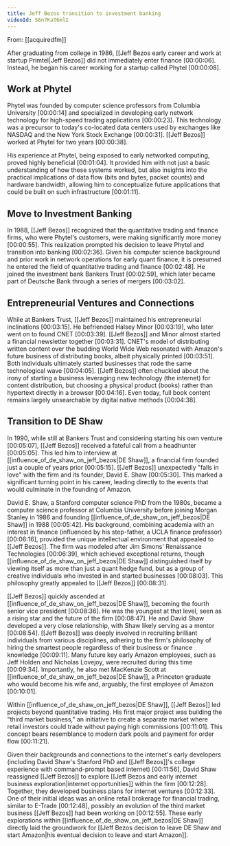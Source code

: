 ```yaml
---
title: Jeff Bezos transition to investment banking
videoId: S6n7KaT6mlI
---
```


From: [[acquiredfm]] <br/> 

After graduating from college in 1986, [[Jeff Bezos early career and work at startup Primtel|Jeff Bezos]] did not immediately enter finance <a class="yt-timestamp" data-t="00:00:06">[00:00:06]</a>. Instead, he began his career working for a startup called Phytel <a class="yt-timestamp" data-t="00:00:08">[00:00:08]</a>.

## Work at Phytel
Phytel was founded by computer science professors from Columbia University <a class="yt-timestamp" data-t="00:00:14">[00:00:14]</a> and specialized in developing early network technology for high-speed trading applications <a class="yt-timestamp" data-t="00:00:23">[00:00:23]</a>. This technology was a precursor to today's co-located data centers used by exchanges like NASDAQ and the New York Stock Exchange <a class="yt-timestamp" data-t="00:00:31">[00:00:31]</a>. [[Jeff Bezos]] worked at Phytel for two years <a class="yt-timestamp" data-t="00:00:38">[00:00:38]</a>.

His experience at Phytel, being exposed to early networked computing, proved highly beneficial <a class="yt-timestamp" data-t="00:01:04">[00:01:04]</a>. It provided him with not just a basic understanding of how these systems worked, but also insights into the practical implications of data flow (bits and bytes, packet counts) and hardware bandwidth, allowing him to conceptualize future applications that could be built on such infrastructure <a class="yt-timestamp" data-t="00:01:11">[00:01:11]</a>.

## Move to Investment Banking
In 1988, [[Jeff Bezos]] recognized that the quantitative trading and finance firms, who were Phytel's customers, were making significantly more money <a class="yt-timestamp" data-t="00:00:55">[00:00:55]</a>. This realization prompted his decision to leave Phytel and transition into banking <a class="yt-timestamp" data-t="00:02:36">[00:02:36]</a>. Given his computer science background and prior work in network operations for early quant finance, it is presumed he entered the field of quantitative trading and finance <a class="yt-timestamp" data-t="00:02:48">[00:02:48]</a>. He joined the investment bank Bankers Trust <a class="yt-timestamp" data-t="00:02:59">[00:02:59]</a>, which later became part of Deutsche Bank through a series of mergers <a class="yt-timestamp" data-t="00:03:02">[00:03:02]</a>.

## Entrepreneurial Ventures and Connections
While at Bankers Trust, [[Jeff Bezos]] maintained his entrepreneurial inclinations <a class="yt-timestamp" data-t="00:03:15">[00:03:15]</a>. He befriended Halsey Minor <a class="yt-timestamp" data-t="00:03:19">[00:03:19]</a>, who later went on to found CNET <a class="yt-timestamp" data-t="00:03:39">[00:03:39]</a>. [[Jeff Bezos]] and Minor almost started a financial newsletter together <a class="yt-timestamp" data-t="00:03:31">[00:03:31]</a>. CNET's model of distributing written content over the budding World Wide Web resonated with Amazon's future business of distributing books, albeit physically printed <a class="yt-timestamp" data-t="00:03:51">[00:03:51]</a>. Both individuals ultimately started businesses that rode the same technological wave <a class="yt-timestamp" data-t="00:04:05">[00:04:05]</a>. [[Jeff Bezos]] often chuckled about the irony of starting a business leveraging new technology (the internet) for content distribution, but choosing a physical product (books) rather than hypertext directly in a browser <a class="yt-timestamp" data-t="00:04:16">[00:04:16]</a>. Even today, full book content remains largely unsearchable by digital native methods <a class="yt-timestamp" data-t="00:04:38">[00:04:38]</a>.

## Transition to DE Shaw
In 1990, while still at Bankers Trust and considering starting his own venture <a class="yt-timestamp" data-t="00:05:07">[00:05:07]</a>, [[Jeff Bezos]] received a fateful call from a headhunter <a class="yt-timestamp" data-t="00:05:05">[00:05:05]</a>. This led him to interview at [[influence_of_de_shaw_on_jeff_bezos|DE Shaw]], a financial firm founded just a couple of years prior <a class="yt-timestamp" data-t="00:05:15">[00:05:15]</a>. [[Jeff Bezos]] unexpectedly "falls in love" with the firm and its founder, David E. Shaw <a class="yt-timestamp" data-t="00:05:30">[00:05:30]</a>. This marked a significant turning point in his career, leading directly to the events that would culminate in the founding of Amazon.

David E. Shaw, a Stanford computer science PhD from the 1980s, became a computer science professor at Columbia University before joining Morgan Stanley in 1986 and founding [[influence_of_de_shaw_on_jeff_bezos|DE Shaw]] in 1988 <a class="yt-timestamp" data-t="00:05:42">[00:05:42]</a>. His background, combining academia with an interest in finance (influenced by his step-father, a UCLA finance professor) <a class="yt-timestamp" data-t="00:06:16">[00:06:16]</a>, provided the unique intellectual environment that appealed to [[Jeff Bezos]]. The firm was modeled after Jim Simons' Renaissance Technologies <a class="yt-timestamp" data-t="00:06:39">[00:06:39]</a>, which achieved exceptional returns, though [[influence_of_de_shaw_on_jeff_bezos|DE Shaw]] distinguished itself by viewing itself as more than just a quant hedge fund, but as a group of creative individuals who invested in and started businesses <a class="yt-timestamp" data-t="00:08:03">[00:08:03]</a>. This philosophy greatly appealed to [[Jeff Bezos]] <a class="yt-timestamp" data-t="00:08:31">[00:08:31]</a>.

[[Jeff Bezos]] quickly ascended at [[influence_of_de_shaw_on_jeff_bezos|DE Shaw]], becoming the fourth senior vice president <a class="yt-timestamp" data-t="00:08:36">[00:08:36]</a>. He was the youngest at that level, seen as a rising star and the future of the firm <a class="yt-timestamp" data-t="00:08:47">[00:08:47]</a>. He and David Shaw developed a very close relationship, with Shaw likely serving as a mentor <a class="yt-timestamp" data-t="00:08:54">[00:08:54]</a>. [[Jeff Bezos]] was deeply involved in recruiting brilliant individuals from various disciplines, adhering to the firm's philosophy of hiring the smartest people regardless of their business or finance knowledge <a class="yt-timestamp" data-t="00:09:11">[00:09:11]</a>. Many future key early Amazon employees, such as Jeff Holden and Nicholas Lovejoy, were recruited during this time <a class="yt-timestamp" data-t="00:09:34">[00:09:34]</a>. Importantly, he also met MacKenzie Scott at [[influence_of_de_shaw_on_jeff_bezos|DE Shaw]], a Princeton graduate who would become his wife and, arguably, the first employee of Amazon <a class="yt-timestamp" data-t="00:10:01">[00:10:01]</a>.

Within [[influence_of_de_shaw_on_jeff_bezos|DE Shaw]], [[Jeff Bezos]] led projects beyond quantitative trading. His first major project was building the "third market business," an initiative to create a separate market where retail investors could trade without paying high commissions <a class="yt-timestamp" data-t="00:11:01">[00:11:01]</a>. This concept bears resemblance to modern dark pools and payment for order flow <a class="yt-timestamp" data-t="00:11:21">[00:11:21]</a>.

Given their backgrounds and connections to the internet's early developers (including David Shaw's Stanford PhD and [[Jeff Bezos]]'s college experience with command-prompt based internet) <a class="yt-timestamp" data-t="00:11:56">[00:11:56]</a>, David Shaw reassigned [[Jeff Bezos]] to explore [[Jeff Bezos and early internet business exploration|internet opportunities]] within the firm <a class="yt-timestamp" data-t="00:12:28">[00:12:28]</a>. Together, they developed business plans for internet ventures <a class="yt-timestamp" data-t="00:12:33">[00:12:33]</a>. One of their initial ideas was an online retail brokerage for financial trading, similar to E-Trade <a class="yt-timestamp" data-t="00:12:48">[00:12:48]</a>, possibly an evolution of the third market business [[Jeff Bezos]] had been working on <a class="yt-timestamp" data-t="00:12:55">[00:12:55]</a>. These early explorations within [[influence_of_de_shaw_on_jeff_bezos|DE Shaw]] directly laid the groundwork for [[Jeff Bezos decision to leave DE Shaw and start Amazon|his eventual decision to leave and start Amazon]].